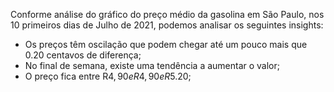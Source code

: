 Conforme análise do gráfico do preço médio da gasolina em São Paulo, nos 10 primeiros dias de Julho de 2021, podemos analisar os seguintes insights: 

- Os preços têm oscilação que podem chegar até um pouco mais que 0.20 centavos de diferença; 
- No final de semana, existe uma tendência a aumentar o valor; 
- O preço fica entre R$4,90 e R$$4,90 e R$5.20; 
